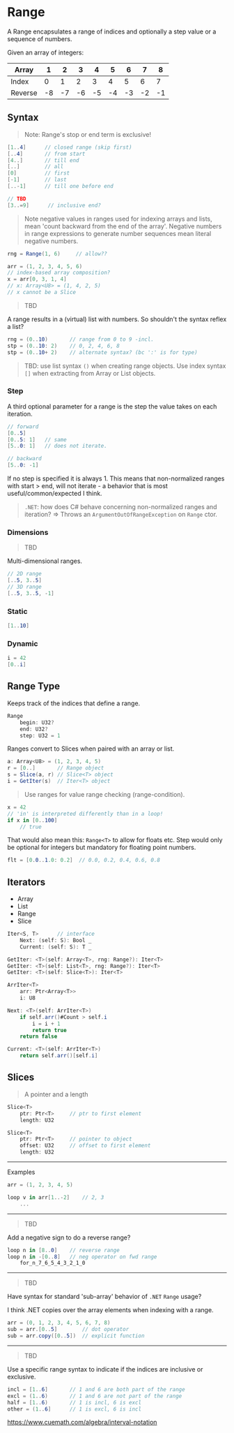 # Range

A Range encapsulates a range of indices and optionally a step value or a sequence of numbers.

Given an array of integers:

Array|1|2|3|4|5|6|7|8
--|--|--|--|--|--|--|--|--
Index|0|1|2|3|4|5|6|7
Reverse|-8|-7|-6|-5|-4|-3|-2|-1

## Syntax

> Note: Range's stop or end term is exclusive!

```csharp
[1..4]      // closed range (skip first)
[..4]       // from start
[4..]       // till end
[..]        // all
[0]         // first
[-1]        // last
[..-1]      // till one before end

// TBD
[3..=9]      // inclusive end?
```

> Note negative values in ranges used for indexing arrays and lists, mean 'count backward from the end of the array'. Negative numbers in range expressions to generate number sequences mean literal negative numbers.

```csharp
rng = Range(1, 6)     // allow??
```

```csharp
arr = (1, 2, 3, 4, 5, 6)
// index-based array composition?
x = arr[0, 3, 1, 4]
// x: Array<U8> = (1, 4, 2, 5)
// x cannot be a Slice
```

> TBD

A range results in a (virtual) list with numbers. So shouldn't the syntax reflex a list?

```csharp
rng = (0..10)       // range from 0 to 9 -incl.
stp = (0..10: 2)    // 0, 2, 4, 6, 8
stp = (0..10+ 2)    // alternate syntax? (bc ':' is for type)
```

> TBD: use list syntax `()` when creating range objects. Use index syntax `[]` when extracting from Array or List objects.

### Step

A third optional parameter for a range is the step the value takes on each iteration.

```csharp
// forward
[0..5]
[0..5: 1]   // same
[5..0: 1]   // does not iterate.

// backward
[5..0: -1]
```

If no step is specified it is always 1. This means that non-normalized ranges with start > end, will not iterate - a behavior that is most useful/common/expected I think.

> `.NET`: how does C# behave concerning non-normalized ranges and iteration? => Throws an `ArgumentOutOfRangeException` on `Range` ctor.

### Dimensions

> TBD

Multi-dimensional ranges.

```csharp
// 2D range
[..5, 3..5]
// 3D range
[..5, 3..5, -1]

```

### Static

```C#
[1..10]
```

### Dynamic

```C#
i = 42
[0..i]
```

## Range Type

Keeps track of the indices that define a range.

```csharp
Range
    begin: U32?
    end: U32?
    step: U32 = 1
```

Ranges convert to Slices when paired with an array or list.

```csharp
a: Array<U8> = (1, 2, 3, 4, 5)
r = [0..]       // Range object
s = Slice(a, r) // Slice<T> object
i = GetIter(s)  // Iter<T> object
```

> Use ranges for value range checking (range-condition).

```csharp
x = 42
// 'in' is interpreted differently than in a loop!
if x in [0..100]
    // true
```

That would also mean this: `Range<T>` to allow for floats etc.
Step would only be optional for integers but mandatory for floating point numbers.

```csharp
flt = [0.0..1.0: 0.2]  // 0.0, 0.2, 0.4, 0.6, 0.8
```

## Iterators

- Array
- List
- Range
- Slice

```csharp
Iter<S, T>      // interface
    Next: (self: S): Bool _
    Current: (self: S): T _
```

```csharp
GetIter: <T>(self: Array<T>, rng: Range?): Iter<T>
GetIter: <T>(self: List<T>, rng: Range?): Iter<T>
GetIter: <T>(self: Slice<T>): Iter<T>
```

```csharp
ArrIter<T>
    arr: Ptr<Array<T>>
    i: U8

Next: <T>(self: ArrIter<T>)
    if self.arr()#Count > self.i
        i = i + 1
        return true
    return false

Current: <T>(self: ArrIter<T>)
    return self.arr()[self.i]
```

## Slices

> A pointer and a length

```csharp
Slice<T>
    ptr: Ptr<T>     // ptr to first element
    length: U32

Slice<T>
    ptr: Ptr<T>     // pointer to object
    offset: U32     // offset to first element
    length: U32
```

---

Examples

```csharp
arr = (1, 2, 3, 4, 5)

loop v in arr[1..-2]    // 2, 3
    ...
```

---

> TBD

Add a negative sign to do a reverse range?

```csharp
loop n in [8..0]    // reverse range
loop n in -[0..8]   // neg operator on fwd range
    for_n_7_6_5_4_3_2_1_0
```

---

> TBD

Have syntax for standard 'sub-array' behavior of `.NET` `Range` usage?

I think .NET copies over the array elements when indexing with a range.

```csharp
arr = (0, 1, 2, 3, 4, 5, 6, 7, 8)
sub = arr.[0..5]        // dot operator
sub = arr.copy([0..5])  // explicit function
```

---

> TBD

Use a specific range syntax to indicate if the indices are inclusive or exclusive.

```csharp
incl = [1..6]       // 1 and 6 are both part of the range
excl = (1..6)       // 1 and 6 are not part of the range
half = [1..6)       // 1 is incl, 6 is excl
other = (1..6]      // 1 is excl, 6 is incl
```

https://www.cuemath.com/algebra/interval-notation
